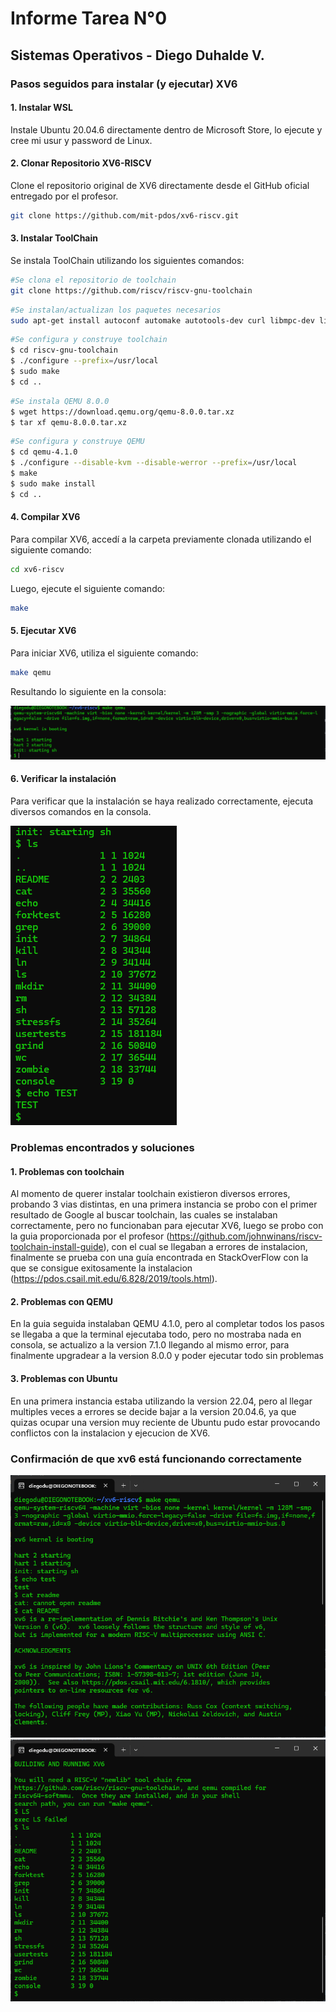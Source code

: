 # Informe Tarea N°0
## Sistemas Operativos - Diego Duhalde V.

### Pasos seguidos para instalar (y ejecutar) XV6
#### 1. Instalar WSL
Instale Ubuntu 20.04.6 directamente dentro de Microsoft Store, lo ejecute y cree mi usur y password de Linux.

#### 2. Clonar Repositorio XV6-RISCV
Clone el repositorio original de XV6 directamente desde el GitHub oficial entregado por el profesor.

```bash
git clone https://github.com/mit-pdos/xv6-riscv.git
```

#### 3. Instalar ToolChain
Se instala ToolChain utilizando los siguientes comandos:

```bash
#Se clona el repositorio de toolchain
git clone https://github.com/riscv/riscv-gnu-toolchain
```
```bash
#Se instalan/actualizan los paquetes necesarios
sudo apt-get install autoconf automake autotools-dev curl libmpc-dev libmpfr-dev libgmp-dev gawk build-essential bison flex texinfo gperf libtool patchutils bc zlib1g-dev libexpat-dev
```
```bash
#Se configura y construye toolchain
$ cd riscv-gnu-toolchain
$ ./configure --prefix=/usr/local
$ sudo make
$ cd ..
```
```bash
#Se instala QEMU 8.0.0
$ wget https://download.qemu.org/qemu-8.0.0.tar.xz
$ tar xf qemu-8.0.0.tar.xz
```
```bash
#Se configura y construye QEMU
$ cd qemu-4.1.0
$ ./configure --disable-kvm --disable-werror --prefix=/usr/local
$ make
$ sudo make install
$ cd ..
```

#### 4. Compilar XV6
Para compilar XV6, accedí a la carpeta previamente clonada utilizando el siguiente comando:

```bash
cd xv6-riscv
```

Luego, ejecute el siguiente comando:

```bash
make
```
#### 5. Ejecutar XV6
Para iniciar XV6, utiliza el siguiente comando:

```bash
make qemu
```
Resultando lo siguiente en la consola:

![alt text](image.png)

#### 6. Verificar la instalación
Para verificar que la instalación se haya realizado correctamente, ejecuta diversos comandos en la consola.

![alt text](image-1.png)

### Problemas encontrados y soluciones

#### 1. Problemas con toolchain
Al momento de querer instalar toolchain existieron diversos errores, probando 3 vias distintas, en una primera instancia se probo con el primer resultado de Google al buscar toolchain, las cuales se instalaban correctamente, pero no funcionaban para ejecutar XV6, luego se probo con la guia proporcionada por el profesor (https://github.com/johnwinans/riscv-toolchain-install-guide), con el cual se llegaban a errores de instalacion, finalmente se prueba con una guía encontrada en StackOverFlow con la que se consigue exitosamente la instalacion (https://pdos.csail.mit.edu/6.828/2019/tools.html).

#### 2. Problemas con QEMU
En la guia seguida instalaban QEMU 4.1.0, pero al completar todos los pasos se llegaba a que la terminal ejecutaba todo, pero no mostraba nada en consola, se actualizo a la version 7.1.0 llegando al mismo error, para finalmente upgradear a la version 8.0.0 y poder ejecutar todo sin problemas

#### 3. Problemas con Ubuntu
En una primera instancia estaba utilizando la version 22.04, pero al llegar multiples veces a errores se decide bajar a la version 20.04.6, ya que quizas ocupar una version muy reciente de Ubuntu pudo estar provocando conflictos con la instalacion y ejecucion de XV6.

### Confirmación de que xv6 está funcionando correctamente
![alt text](image-2.png) 
![alt text](image-3.png)